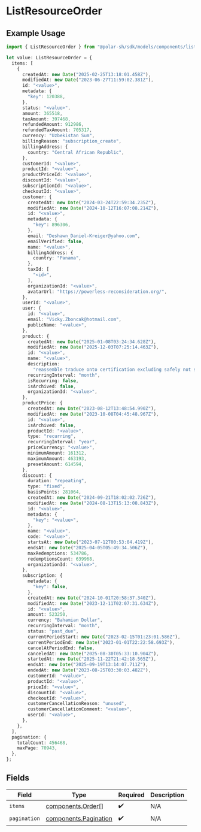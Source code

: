 # ListResourceOrder

## Example Usage

```typescript
import { ListResourceOrder } from "@polar-sh/sdk/models/components/listresourceorder.js";

let value: ListResourceOrder = {
  items: [
    {
      createdAt: new Date("2025-02-25T13:18:01.458Z"),
      modifiedAt: new Date("2023-06-27T11:59:02.381Z"),
      id: "<value>",
      metadata: {
        "key": 120388,
      },
      status: "<value>",
      amount: 365518,
      taxAmount: 397468,
      refundedAmount: 912986,
      refundedTaxAmount: 705317,
      currency: "Uzbekistan Sum",
      billingReason: "subscription_create",
      billingAddress: {
        country: "Central African Republic",
      },
      customerId: "<value>",
      productId: "<value>",
      productPriceId: "<value>",
      discountId: "<value>",
      subscriptionId: "<value>",
      checkoutId: "<value>",
      customer: {
        createdAt: new Date("2024-03-24T22:59:34.235Z"),
        modifiedAt: new Date("2024-10-12T16:07:08.214Z"),
        id: "<value>",
        metadata: {
          "key": 896306,
        },
        email: "Deshawn_Daniel-Kreiger@yahoo.com",
        emailVerified: false,
        name: "<value>",
        billingAddress: {
          country: "Panama",
        },
        taxId: [
          "<id>",
        ],
        organizationId: "<value>",
        avatarUrl: "https://powerless-reconsideration.org/",
      },
      userId: "<value>",
      user: {
        id: "<value>",
        email: "Vicky.Zboncak@hotmail.com",
        publicName: "<value>",
      },
      product: {
        createdAt: new Date("2025-01-08T03:24:34.628Z"),
        modifiedAt: new Date("2025-12-03T07:25:14.463Z"),
        id: "<value>",
        name: "<value>",
        description:
          "reassemble traduce onto certification excluding safely not subsidy a",
        recurringInterval: "month",
        isRecurring: false,
        isArchived: false,
        organizationId: "<value>",
      },
      productPrice: {
        createdAt: new Date("2023-08-12T13:48:54.990Z"),
        modifiedAt: new Date("2023-10-08T04:45:48.967Z"),
        id: "<value>",
        isArchived: false,
        productId: "<value>",
        type: "recurring",
        recurringInterval: "year",
        priceCurrency: "<value>",
        minimumAmount: 161312,
        maximumAmount: 463193,
        presetAmount: 614594,
      },
      discount: {
        duration: "repeating",
        type: "fixed",
        basisPoints: 281064,
        createdAt: new Date("2024-09-21T18:02:02.726Z"),
        modifiedAt: new Date("2024-08-13T15:13:08.843Z"),
        id: "<value>",
        metadata: {
          "key": "<value>",
        },
        name: "<value>",
        code: "<value>",
        startsAt: new Date("2023-07-12T00:53:04.419Z"),
        endsAt: new Date("2025-04-05T05:49:34.506Z"),
        maxRedemptions: 534786,
        redemptionsCount: 639968,
        organizationId: "<value>",
      },
      subscription: {
        metadata: {
          "key": false,
        },
        createdAt: new Date("2024-10-01T20:58:37.340Z"),
        modifiedAt: new Date("2023-12-11T02:07:31.634Z"),
        id: "<value>",
        amount: 523250,
        currency: "Bahamian Dollar",
        recurringInterval: "month",
        status: "past_due",
        currentPeriodStart: new Date("2023-02-15T01:23:01.586Z"),
        currentPeriodEnd: new Date("2023-01-01T22:22:58.693Z"),
        cancelAtPeriodEnd: false,
        canceledAt: new Date("2025-08-30T05:33:10.904Z"),
        startedAt: new Date("2025-11-22T21:42:18.565Z"),
        endsAt: new Date("2025-09-19T13:14:07.711Z"),
        endedAt: new Date("2023-08-25T03:30:03.482Z"),
        customerId: "<value>",
        productId: "<value>",
        priceId: "<value>",
        discountId: "<value>",
        checkoutId: "<value>",
        customerCancellationReason: "unused",
        customerCancellationComment: "<value>",
        userId: "<value>",
      },
    },
  ],
  pagination: {
    totalCount: 456468,
    maxPage: 70943,
  },
};
```

## Fields

| Field                                                          | Type                                                           | Required                                                       | Description                                                    |
| -------------------------------------------------------------- | -------------------------------------------------------------- | -------------------------------------------------------------- | -------------------------------------------------------------- |
| `items`                                                        | [components.Order](../../models/components/order.md)[]         | :heavy_check_mark:                                             | N/A                                                            |
| `pagination`                                                   | [components.Pagination](../../models/components/pagination.md) | :heavy_check_mark:                                             | N/A                                                            |